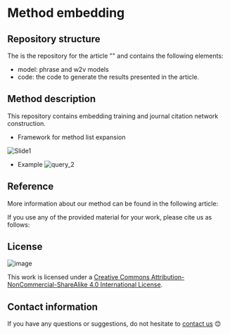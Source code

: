 # Method embedding

## Repository structure
The is the repository for the article "" and contains the following elements:
 
- model: phrase and w2v models 
- code: the code to generate the results presented in the article.

## Method description
This repository contains embedding training and journal citation network construction. 

- Framework for method list expansion 

![Slide1](https://user-images.githubusercontent.com/60612969/174125495-35c245b5-4538-4da3-8229-b9e559ebcf8d.jpg)

- Example 
![query_2](https://user-images.githubusercontent.com/60612969/174125829-439c0f7d-0f75-4506-a14d-5a7f6aee3de6.png)

## Reference

More information about our method can be found in the following article:

If you use any of the provided material for your work, please cite us as follows:

## License
![image](https://user-images.githubusercontent.com/60612969/135886472-567c603e-8001-43e3-a808-f020ba14814d.png)

This work is licensed under a [Creative Commons Attribution-NonCommercial-ShareAlike 4.0 International License](https://creativecommons.org/licenses/by-nc-sa/4.0/). 

## Contact information
If you have any questions or suggestions, do not hesitate to [contact us](mailto:yangliufan@sodas.ku.dk) 😊
